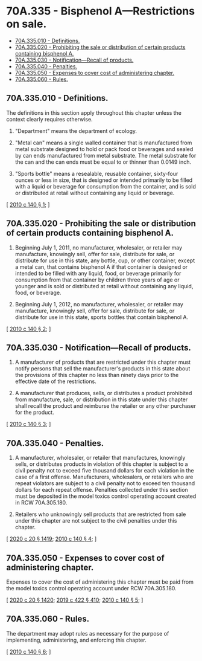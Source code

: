 # 70A.335 - Bisphenol A—Restrictions on sale.
* [70A.335.010 - Definitions.](#70a335010---definitions)
* [70A.335.020 - Prohibiting the sale or distribution of certain products containing bisphenol A.](#70a335020---prohibiting-the-sale-or-distribution-of-certain-products-containing-bisphenol-a)
* [70A.335.030 - Notification—Recall of products.](#70a335030---notificationrecall-of-products)
* [70A.335.040 - Penalties.](#70a335040---penalties)
* [70A.335.050 - Expenses to cover cost of administering chapter.](#70a335050---expenses-to-cover-cost-of-administering-chapter)
* [70A.335.060 - Rules.](#70a335060---rules)
## 70A.335.010 - Definitions.
The definitions in this section apply throughout this chapter unless the context clearly requires otherwise.

1. "Department" means the department of ecology.

2. "Metal can" means a single walled container that is manufactured from metal substrate designed to hold or pack food or beverages and sealed by can ends manufactured from metal substrate. The metal substrate for the can and the can ends must be equal to or thinner than 0.0149 inch.

3. "Sports bottle" means a resealable, reusable container, sixty-four ounces or less in size, that is designed or intended primarily to be filled with a liquid or beverage for consumption from the container, and is sold or distributed at retail without containing any liquid or beverage.

\[ [2010 c 140 § 1](https://lawfilesext.leg.wa.gov/biennium/2009-10/Pdf/Bills/Session%20Laws/Senate/6248-S.SL.pdf?cite=2010%20c%20140%20§%201); \]

## 70A.335.020 - Prohibiting the sale or distribution of certain products containing bisphenol A.
1. Beginning July 1, 2011, no manufacturer, wholesaler, or retailer may manufacture, knowingly sell, offer for sale, distribute for sale, or distribute for use in this state, any bottle, cup, or other container, except a metal can, that contains bisphenol A if that container is designed or intended to be filled with any liquid, food, or beverage primarily for consumption from that container by children three years of age or younger and is sold or distributed at retail without containing any liquid, food, or beverage.

2. Beginning July 1, 2012, no manufacturer, wholesaler, or retailer may manufacture, knowingly sell, offer for sale, distribute for sale, or distribute for use in this state, sports bottles that contain bisphenol A.

\[ [2010 c 140 § 2](https://lawfilesext.leg.wa.gov/biennium/2009-10/Pdf/Bills/Session%20Laws/Senate/6248-S.SL.pdf?cite=2010%20c%20140%20§%202); \]

## 70A.335.030 - Notification—Recall of products.
1. A manufacturer of products that are restricted under this chapter must notify persons that sell the manufacturer's products in this state about the provisions of this chapter no less than ninety days prior to the effective date of the restrictions.

2. A manufacturer that produces, sells, or distributes a product prohibited from manufacture, sale, or distribution in this state under this chapter shall recall the product and reimburse the retailer or any other purchaser for the product.

\[ [2010 c 140 § 3](https://lawfilesext.leg.wa.gov/biennium/2009-10/Pdf/Bills/Session%20Laws/Senate/6248-S.SL.pdf?cite=2010%20c%20140%20§%203); \]

## 70A.335.040 - Penalties.
1. A manufacturer, wholesaler, or retailer that manufactures, knowingly sells, or distributes products in violation of this chapter is subject to a civil penalty not to exceed five thousand dollars for each violation in the case of a first offense. Manufacturers, wholesalers, or retailers who are repeat violators are subject to a civil penalty not to exceed ten thousand dollars for each repeat offense. Penalties collected under this section must be deposited in the model toxics control operating account created in RCW 70A.305.180.

2. Retailers who unknowingly sell products that are restricted from sale under this chapter are not subject to the civil penalties under this chapter.

\[ [2020 c 20 § 1419](https://lawfilesext.leg.wa.gov/biennium/2019-20/Pdf/Bills/Session%20Laws/House/2246-S.SL.pdf?cite=2020%20c%2020%20§%201419); [2010 c 140 § 4](https://lawfilesext.leg.wa.gov/biennium/2009-10/Pdf/Bills/Session%20Laws/Senate/6248-S.SL.pdf?cite=2010%20c%20140%20§%204); \]

## 70A.335.050 - Expenses to cover cost of administering chapter.
Expenses to cover the cost of administering this chapter must be paid from the model toxics control operating account under RCW 70A.305.180.

\[ [2020 c 20 § 1420](https://lawfilesext.leg.wa.gov/biennium/2019-20/Pdf/Bills/Session%20Laws/House/2246-S.SL.pdf?cite=2020%20c%2020%20§%201420); [2019 c 422 § 410](https://lawfilesext.leg.wa.gov/biennium/2019-20/Pdf/Bills/Session%20Laws/Senate/5993-S.SL.pdf?cite=2019%20c%20422%20§%20410); [2010 c 140 § 5](https://lawfilesext.leg.wa.gov/biennium/2009-10/Pdf/Bills/Session%20Laws/Senate/6248-S.SL.pdf?cite=2010%20c%20140%20§%205); \]

## 70A.335.060 - Rules.
The department may adopt rules as necessary for the purpose of implementing, administering, and enforcing this chapter.

\[ [2010 c 140 § 6](https://lawfilesext.leg.wa.gov/biennium/2009-10/Pdf/Bills/Session%20Laws/Senate/6248-S.SL.pdf?cite=2010%20c%20140%20§%206); \]

